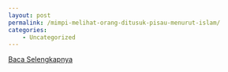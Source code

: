 ```yaml
---
layout: post
permalink: /mimpi-melihat-orang-ditusuk-pisau-menurut-islam/
categories:
    - Uncategorized
---
```


[Baca Selengkapnya](/08)